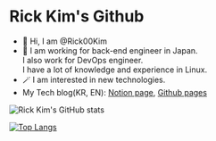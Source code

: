# Rick Kim's Github

- 👋  Hi, I am @Rick00Kim
- 🎩  I am working for back-end engineer in Japan.\
I also work for DevOps engineer. \
I have a lot of knowledge and experience in Linux.
- 🪄 I am interested in new technologies.
- My Tech blog(KR, EN): [Notion page](https://www.notion.so/RICK_Tech_Blog-6e1355dce8264cccbdd9b2e5ba949477), [Github pages](https://rick00kim.github.io/kururu-blog/)


![Rick Kim's GitHub stats](https://github-readme-stats.vercel.app/api?username=Rick00Kim&show_icons=true&theme=solarized-dark) 

[![Top Langs](https://github-readme-stats.vercel.app/api/top-langs/?username=Rick00Kim&hide=html&theme=solarized-dark)](https://github.com/anuraghazra/github-readme-stats)

<!---
Rick00Kim/Rick00Kim is a ✨ special ✨ repository because its `README.md` (this file) appears on your GitHub profile.
You can click the Preview link to take a look at your changes.
--->

